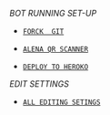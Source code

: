    *BOT RUNNING SET-UP*
* [`FORCK  GIT`](https://github.com/Afx-Abu/Alena-MD/fork)

 * [`ALENA QR SCANNER`](https://replit.com/@Afx-Abu/ABU-MD-QR?outputonly=1&lite=1)

* [`DEPLOY TO HEROKO`](https://heroku.com/deploy?template=https://github.com/Afx-Abu/Alena-MD)

*EDIT SETTINGS*

* [`ALL EDITING SETINGS`](https://github.com/Afx-Abu/Alena-MD/blob/Jsl-Beta/settings.js)
